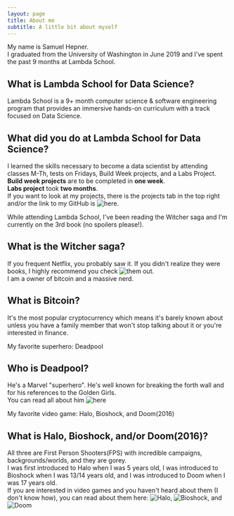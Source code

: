 ```yaml
---
layout: page
title: About me
subtitle: A little bit about myself
---
```


My name is Samuel Hepner.       
I graduated from the University of Washington in June 2019 and I've spent the past 9 months at Lambda School. 
## What is Lambda School for Data Science?   
Lambda School is a 9+ month computer science & software engineering program that provides an immersive hands-on curriculum with a track       focused on Data Science.   
## What did you do at Lambda School for Data Science?   
I learned the skills necessary to become a data scientist by attending classes M-Th, tests on Fridays, Build Week projects, and a Labs Project.   
**Build week projects** are to be completed in **one week**.    
**Labs project** took **two months**.   
If you want to look at my projects, there is the projects tab in the top right and/or the link to my GitHub is ![here](https://www.github.com/samuelhepner).   

While attending Lambda School, I've been reading the Witcher saga and I'm currently on the 3rd book (no spoilers please!).       

## What is the Witcher saga?    
If you frequent Netflix, you probably saw it. If you didn't realize they were books, I highly recommend you check ![them](https://en.wikipedia.org/wiki/The_Witcher) out.   
I am a owner of bitcoin and a massive nerd.   
## What is Bitcoin?   
It's the most popular cryptocurrency which means it's barely known about unless you have a family member that won't stop talking about it    or you're interested in finance.   

My favorite superhero: Deadpool   
## Who is Deadpool?   
He's a Marvel "superhero". He's well known for breaking the forth wall and for his references to the Golden Girls.    
You can read all about him ![here](https://superheroes.fandom.com/wiki/Deadpool)  

My favorite video game: Halo, Bioshock, and Doom(2016)    
## What is Halo, Bioshock, and/or Doom(2016)?   
All three are First Person Shooters(FPS) with incredible campaigns, backgrounds/worlds, and they are gorey.    
I was first introduced to Halo when I was 5 years old, I was introduced to Bioshock when I was 13/14 years old, and I was introduced to     Doom when I was 17 years old.    
If you are interested in video games and you haven't heard about them (I don't know how), you can read about them here: ![Halo](https://en.wikipedia.org/wiki/Halo_(franchise)), ![Bioshock](https://en.wikipedia.org/wiki/BioShock), and ![Doom](https://en.wikipedia.org/wiki/Doom_(franchise))    

